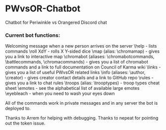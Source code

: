 # PWvsOR-Chatbot
Chatbot for Periwinkle vs Orangered Discord chat

### Current bot functions:
Welcoming message when a new person arrives on the server
\help - lists commands
\roll XdY - rolls X Y-sided dice
\map (alias: \chromamap) - gives you a link to interactive map
\chromabot (aliases: \chromabotcommands, \battlecommands, \chromacommands) - gives you a list of chromabot commands and a link to full documentation on Council of Karma wiki
\links - gives you a list of useful PWvsOR related links
\info (aliases: \author, \creator) - gives creator contact details and a link to GitHub repo
\rules - gives you a link to chat rules
\troops (alias: \trooptypes) - troop types cheat sheet
\emotes - see the alphabetical list of available large emotes
\eyebleach - when you need to wash your eyes down

All of the commands work in private messages and in any server the bot is deployed to.

Thanks to Arrem for helping with debugging.
Thanks to nepeat for pointing out the token issue.

